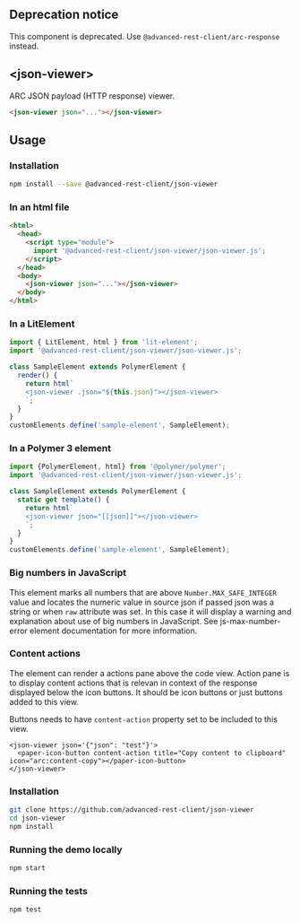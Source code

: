 ## Deprecation notice

This component is deprecated. Use `@advanced-rest-client/arc-response` instead.

## &lt;json-viewer&gt;

ARC JSON payload (HTTP response) viewer.


```html
<json-viewer json="..."></json-viewer>
```

## Usage

### Installation

```sh
npm install --save @advanced-rest-client/json-viewer
```

### In an html file

```html
<html>
  <head>
    <script type="module">
      import '@advanced-rest-client/json-viewer/json-viewer.js';
    </script>
  </head>
  <body>
    <json-viewer json="..."></json-viewer>
  </body>
</html>
```

### In a LitElement

```js
import { LitElement, html } from 'lit-element';
import '@advanced-rest-client/json-viewer/json-viewer.js';

class SampleElement extends PolymerElement {
  render() {
    return html`
    <json-viewer .json="${this.json}"></json-viewer>
    `;
  }
}
customElements.define('sample-element', SampleElement);
```

### In a Polymer 3 element

```js
import {PolymerElement, html} from '@polymer/polymer';
import '@advanced-rest-client/json-viewer/json-viewer.js';

class SampleElement extends PolymerElement {
  static get template() {
    return html`
    <json-viewer json="[[json]]"></json-viewer>
    `;
  }
}
customElements.define('sample-element', SampleElement);
```

### Big numbers in JavaScript

This element marks all numbers that are above `Number.MAX_SAFE_INTEGER` value
and locates the numeric value in source json if passed json was a string or
when `raw` attribute was set. In this case it will display a warning and
explanation about use of big numbers in JavaScript.
See js-max-number-error element documentation for more information.

### Content actions

The element can render a actions pane above the code view. Action pane is to
display content actions that is relevan in context of the response displayed
below the icon buttons. It should be icon buttons or just buttons added to this
view.

Buttons needs to have `content-action` property set to be included to this view.

```
<json-viewer json='{"json": "test"}'>
  <paper-icon-button content-action title="Copy content to clipboard" icon="arc:content-copy"></paper-icon-button>
</json-viewer>
```

### Installation

```sh
git clone https://github.com/advanced-rest-client/json-viewer
cd json-viewer
npm install
```

### Running the demo locally

```sh
npm start
```

### Running the tests

```sh
npm test
```
